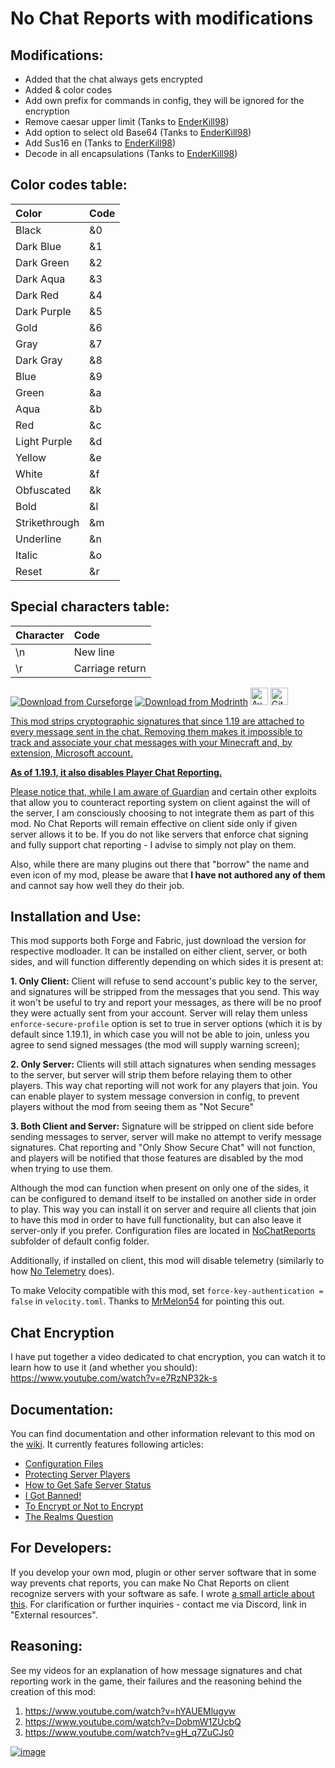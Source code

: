# No Chat Reports with modifications

## Modifications:

- Added that the chat always gets encrypted
- Added & color codes
- Add own prefix for commands in config, they will be ignored for the encryption
- Remove caesar upper limit (Tanks to [EnderKill98](https://github.com/EnderKill98))
- Add option to select old Base64 (Tanks to [EnderKill98](https://github.com/EnderKill98))
- Add Sus16 en (Tanks to [EnderKill98](https://github.com/EnderKill98))
- Decode in all encapsulations (Tanks to [EnderKill98](https://github.com/EnderKill98))

## Color codes table:

| Color         | Code |
| :------------ | :--- |
| Black         | &0   |
| Dark Blue     | &1   |
| Dark Green    | &2   |
| Dark Aqua     | &3   |
| Dark Red      | &4   |
| Dark Purple   | &5   |
| Gold          | &6   |
| Gray          | &7   |
| Dark Gray     | &8   |
| Blue          | &9   |
| Green         | &a   |
| Aqua          | &b   |
| Red           | &c   |
| Light Purple  | &d   |
| Yellow        | &e   |
| White         | &f   |
| Obfuscated    | &k   |
| Bold          | &l   |
| Strikethrough | &m   |
| Underline     | &n   |
| Italic        | &o   |
| Reset         | &r   |

## Special characters table:

| Character | Code            |
| :-------- | :-------------- |
| \n        | New line        |
| \r        | Carriage return |

[![Download from Curseforge](https://cf.way2muchnoise.eu/full_634062_downloads%20on%20Curseforge.svg?badge_style=for_the_badge)](https://www.curseforge.com/minecraft/mc-mods/no-chat-reports) [![Download from Modrinth](https://img.shields.io/modrinth/dt/no-chat-reports?color=4&label=Download%20from%20Modrinth&style=for-the-badge)](https://modrinth.com/mod/no-chat-reports) <a href="https://github.com/Aizistral-Studios/No-Chat-Reports"><img alt="Available on GitLab" height="28" src="https://cdn.jsdelivr.net/npm/@intergrav/devins-badges@2/assets/compact/available/gitlab_vector.svg"></a> <img alt="GitHub Build" style="height: 28;" height="28" src="https://github.com/Aizistral-Studios/No-Chat-Reports/actions/workflows/build.yml/badge.svg"></a>
<a href="https://gitlab.com/Aizistral-Studios/No-Chat-Reports">

This mod strips cryptographic signatures that since 1.19 are attached to every message sent in the chat. Removing them makes it impossible to track and associate your chat messages with your Minecraft and, by extension, Microsoft account.

**As of 1.19.1, it also disables Player Chat Reporting.**

Please notice that, while I am aware of [Guardian](https://github.com/nodusclient/guardian) and certain other exploits that allow you to counteract reporting system on client against the will of the server, I am consciously choosing to not integrate them as part of this mod. No Chat Reports will remain effective on client side only if given server allows it to be. If you do not like servers that enforce chat signing and fully support chat reporting - I advise to simply not play on them.

Also, while there are many plugins out there that "borrow" the name and even icon of my mod, please be aware that **I have not authored any of them** and cannot say how well they do their job.
 
## Installation and Use:

This mod supports both Forge and Fabric, just download the version for respective modloader. It can be installed on either client, server, or both sides, and will function differently depending on which sides it is present at:

**1. Only Client:** Client will refuse to send account's public key to the server, and signatures will be stripped from the messages that you send. This way it won't be useful to try and report your messages, as there will be no proof they were actually sent from your account. Server will relay them unless `enforce-secure-profile` option is set to true in server options (which it is by default since 1.19.1), in which case you will not be able to join, unless you agree to send signed messages (the mod will supply warning screen);

**2. Only Server:** Clients will still attach signatures when sending messages to the server, but server will strip them before relaying them to other players. This way chat reporting will not work for any players that join. You can enable player to system message conversion in config, to prevent players without the mod from seeing them as "Not Secure"

**3. Both Client and Server:** Signature will be stripped on client side before sending messages to server, server will make no attempt to verify message signatures. Chat reporting and "Only Show Secure Chat" will not function, and players will be notified that those features are disabled by the mod when trying to use them.

Although the mod can function when present on only one of the sides, it can be configured to demand itself to be installed on another side in order to play. This way you can install it on server and require all clients that join to have this mod in order to have full functionality, but can also leave it server-only if you prefer. Configuration files are located in <u>NoChatReports</u> subfolder of default config folder.

Additionally, if installed on client, this mod will disable telemetry (similarly to how [No Telemetry](https://modrinth.com/mod/no-telemetry) does).

To make Velocity compatible with this mod, set `force-key-authentication = false` in `velocity.toml`. Thanks to [MrMelon54](https://github.com/MrMelon54) for pointing this out.

## Chat Encryption
I have put together a video dedicated to chat encryption, you can watch it to learn how to use it (and whether you should): https://www.youtube.com/watch?v=e7RzNP32k-s

## Documentation:
You can find documentation and other information relevant to this mod on the [wiki](https://github.com/Aizistral-Studios/No-Chat-Reports/wiki/). It currently features following articles:
- [Configuration Files](https://github.com/Aizistral-Studios/No-Chat-Reports/wiki/Configuration-Files/)
- [Protecting Server Players](https://github.com/Aizistral-Studios/No-Chat-Reports/wiki/Protecting-Server-Players/)
- [How to Get Safe Server Status](https://github.com/Aizistral-Studios/No-Chat-Reports/wiki/How-to-Get-Safe-Server-Status)
- [I Got Banned!](https://github.com/Aizistral-Studios/No-Chat-Reports/wiki/I-Got-Banned)
- [To Encrypt or Not to Encrypt](https://github.com/Aizistral-Studios/No-Chat-Reports/wiki/To-Encrypt-or-Not-To-Encrypt)
- [The Realms Question](https://github.com/Aizistral-Studios/No-Chat-Reports/wiki/The-Realms-Question)


## For Developers:
If you develop your own mod, plugin or other server software that in some way prevents chat reports, you can make No Chat Reports on client recognize servers with your software as safe. I wrote [a small article about this](https://github.com/Aizistral-Studios/No-Chat-Reports/wiki/How-to-Get-Safe-Server-Status). For clarification or further inquiries - contact me via Discord, link in "External resources".

## Reasoning:
See my videos for an explanation of how message signatures and chat reporting work in the game, their failures and the reasoning behind the creation of this mod:
1. https://www.youtube.com/watch?v=hYAUEMlugyw
2. https://www.youtube.com/watch?v=DobmW1ZUcbQ
3. https://www.youtube.com/watch?v=gH_q7ZuCJs0

<a href="https://bisecthosting.com/AIZISTRAL" target="_blank">![image](https://www.bisecthosting.com/partners/custom-banners/af63cb17-c373-4c82-aa1d-29beb7b045a9.png)</a>
